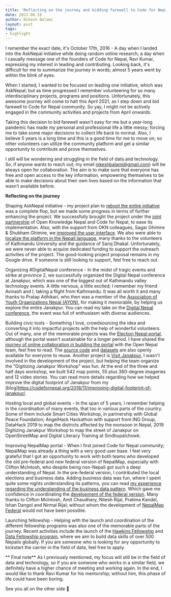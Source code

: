```yaml
---
title: 'Reflecting on the journey and bidding farewell to Code for Nepal community'
date: 2021-06-18
author: Nikesh Balami
layout: post
tags:
- highlight
---
```


I remember the exact date, it's October 17th, 2016 - A day when I landed into the AskNepal initiative while doing random online research; a day when I casually message one of the founders of Code for Nepal, Ravi Kumar, expressing my interest in leading and contributing. Looking back, it's difficult for me to summarize the journey in words; almost 5 years went by within the blink of eyes.

When I started, I wanted to be focused on leading one initiative, which was AskNepal; but as time progressed I remember volunteering for so many interdisciplinary projects, programs and positions. Unfortunately, this awesome journey will come to halt this April 2021, as I step down and bid farewell to Code for Nepal community. So yay, I might not be actively engaged in the community activities and projects from April onwards.

Taking this decision to bid farewell wasn't easy for me but a year-long pandemic has made my personal and professional life a little messy; forcing me to take some major decisions to collect life back to normal. Also, I believe 5 years is a long time and this is a good time for me to move on; so other volunteers can utilize the community platform and get a similar opportunity to contribute and prove themselves.

I still will be wondering and struggling in the field of data and technology. So, if anyone wants to reach out; my email nikeshbalami@gmail.com) will be always open for collaboration. The aim is to make sure that everyone has free and open access to the key information, empowering themselves to be able to make decisions about their own lives based on the information that wasn’t available before.

**Reflecting on the journey**

Shaping AskNepal initiative - my project plan to [reboot the entire initiative](https://codefornepal.org/2016/10/rebooting-asknepal-initiative/) was a complete flop, but we made some progress in terms of further enhancing the project. We successfully brought the project under the [joint partnership](https://asknepal.info/en/help/about) of Open Knowledge Nepal and Code for Nepal, to ease its implementation. Also, with the support from OKN colleagues, Sagar Ghimire & Shubham Ghimire, we [improved the user interface](https://github.com/mysociety/asknepal-theme/pulls?q=is%3Apr+is%3Aclosed). We also were able to [localize the platform in the Nepali language](https://www.transifex.com/mysociety/alaveteli/), many thanks to the volunteers of Kathmandu University and the guidance of Saroj Dhakal. Unfortunately, we were never able to acquire dedicated funding to support the outreach activities of the project. The good-looking project proposal remains in my Google drive. If someone is still looking to support, feel free to reach out.

Organizing #DigitalNepal conference - In the midst of tragic events and strike at province 2, we successfully organized the Digital Nepal conference at Janakpur, which was one of the biggest out of Kathmandu valley technology events. A little nervous, a little excited; I remember my friend Avinash and I, taking a flight from Kathmandu. It was all worth it and many thanks to Pratap Adhikari, who then was a member of the [Association of Youth Organizations Nepal (AYON)](http://ayon.org), for making it memorable, by helping us explore the entire Janakpur. You can read my take on the [Digital Nepal conference](https://codefornepal.org/2017/04/diversity-and-enthusiasm-my-take-on-digital-nepal-conference-janakpur/), the event was full of enthusiasm with diverse audiences.


Building civic tools - Something I love, crowdsourcing the idea and converting it into impactful projects with the help of wonderful volunteers. Out of many, one of the memorable projects was the [Election Nepal portal]((https://codefornepal.org/2017/04/election-nepal-a-mediator-between-citizens-and-government-for-election-data/)), although the portal wasn't sustainable for a longer period. I have shared the [journey of online collaboration in building the portal](https://medium.com/open-nepal/online-collaboration-by-nepals-data-community-yields-a-portal-for-opening-local-election-data-d425986f8194) with the Open Nepal team, feel free to read. The [source code](https://github.com/okfnepal/election-nepal) and [datasets](https://github.com/okfnepal/election-nepal-data) are also openly available for everyone to reuse. Another project is [Visit Janakpur](https://www.visitjanakpur.com/), I wasn't involved in the development of the project, but helping the team organize the "Digitizing Janakpur Workshop" was fun. At the end of the three and half days workshop, we built 542 map points, 55 plus 360-degree imageries and 12 video stories. You can read more details regarding how we helped improve the digital footprint of Janakpur from my [blog]https://codefornepal.org/2018/11/improving-digital-footprint-of-janakpur/.

Hosting local and global events - In the span of 5 years, I remember helping in the coordination of many events, that too in various parts of the country. Some of them include Smart Cities Workshop, in partnership with Global Peace Foundation; AngelHack Hackathon with support from ING Group, DataHack 2019 to map the districts affected by the monsoon in Nepal, 2019 Digitizing Janakpur Workshop to map the street of Janakpur on OpenStreetMap and Digital Literacy Training at Sindhupalchowk.

Improving NepalMap portal - When I first joined Code for Nepal community; NepalMap was already a thing with a very good user base. I feel very grateful that I got an opportunity to work with both teams who developed the old pre-federal and new federal version of NepalMap, especially with Clifton McIntosh, who despite being non-Nepali got such a deep understanding of Nepal. In the pre-federal version, I contributed the local elections and business data. Adding business data was fun, where I spent quite some nights understanding its patterns, you can read [my experience regarding the understanding of the business data pattern](https://codefornepal.org/2017/09/understanding-the-patterns-business-data-added-in-nepalmap/). Which gave me confidence in coordinating the [development of the federal version](https://codefornepal.org/2020/02/nepalmap-federal-explore-and-understand-nepal-using-data/). Many thanks to Clifton McIntosh, Amit Chaudhary, Nitesh Rijal, Pratima Kandel, Ishan Dangol and Nirmal Rijal; without whom the development of [NepalMap Federal](https://nepalmap.org/) would not have been possible.

Launching fellowship - Helping with the launch and coordination of the different fellowship programs was also one of the memorable parts of the journey. Recent activities include the launch of the [Hawkins Fellowship](https://codefornepal.org/fellowship/) and [Data Fellowship program](https://codefornepal.org/2021/02/14/launching-a-fellowship-program-to-build-data-skills-of-over-500-nepalis-globally.html), where we aim to build data skills of over 500 Nepalis globally. If you are someone who is looking for any opportunity to kickstart the carrier in the field of data, feel free to apply.

** Final note**
As I previously mentioned, my focus will still be in the field of data and technology, so if you are someone who works in a similar field, we definitely have a higher chance of meeting and working again. In the end, I would like to thank Ravi Kumar for his mentorship; without him, this phase of life could have been boring.

See you all on the other side 👋

